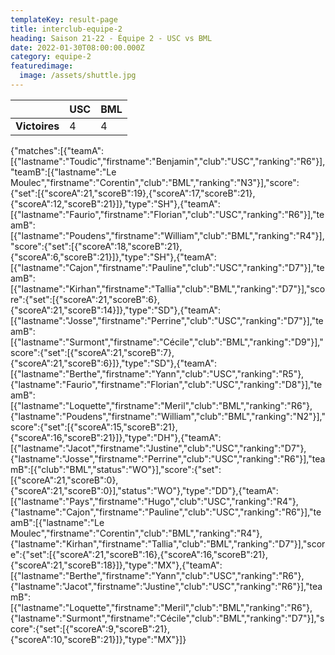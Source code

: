 ```yaml
---
templateKey: result-page
title: interclub-equipe-2
heading: Saison 21-22 - Équipe 2 - USC vs BML
date: 2022-01-30T08:00:00.000Z
category: equipe-2
featuredimage:
  image: /assets/shuttle.jpg
---
```

|               | USC   | BML |
| ------------- | ----- | --- |
| **Victoires** | 4 | 4   |

<scoreboard>{"matches":[{"teamA":[{"lastname":"Toudic","firstname":"Benjamin","club":"USC","ranking":"R6"}],"teamB":[{"lastname":"Le Moulec","firstname":"Corentin","club":"BML","ranking":"N3"}],"score":{"set":[{"scoreA":21,"scoreB":19},{"scoreA":17,"scoreB":21},{"scoreA":12,"scoreB":21}]},"type":"SH"},{"teamA":[{"lastname":"Faurio","firstname":"Florian","club":"USC","ranking":"R6"}],"teamB":[{"lastname":"Poudens","firstname":"William","club":"BML","ranking":"R4"}],"score":{"set":[{"scoreA":18,"scoreB":21},{"scoreA":6,"scoreB":21}]},"type":"SH"},{"teamA":[{"lastname":"Cajon","firstname":"Pauline","club":"USC","ranking":"D7"}],"teamB":[{"lastname":"Kirhan","firstname":"Tallia","club":"BML","ranking":"D7"}],"score":{"set":[{"scoreA":21,"scoreB":6},{"scoreA":21,"scoreB":14}]},"type":"SD"},{"teamA":[{"lastname":"Josse","firstname":"Perrine","club":"USC","ranking":"D7"}],"teamB":[{"lastname":"Surmont","firstname":"Cécile","club":"BML","ranking":"D9"}],"score":{"set":[{"scoreA":21,"scoreB":7},{"scoreA":21,"scoreB":6}]},"type":"SD"},{"teamA":[{"lastname":"Berthe","firstname":"Yann","club":"USC","ranking":"R5"},{"lastname":"Faurio","firstname":"Florian","club":"USC","ranking":"D8"}],"teamB":[{"lastname":"Loquette","firstname":"Meril","club":"BML","ranking":"R6"},{"lastname":"Poudens","firstname":"William","club":"BML","ranking":"N2"}],"score":{"set":[{"scoreA":15,"scoreB":21},{"scoreA":16,"scoreB":21}]},"type":"DH"},{"teamA":[{"lastname":"Jacot","firstname":"Justine","club":"USC","ranking":"D7"},{"lastname":"Josse","firstname":"Perrine","club":"USC","ranking":"R6"}],"teamB":[{"club":"BML","status":"WO"}],"score":{"set":[{"scoreA":21,"scoreB":0},{"scoreA":21,"scoreB":0}],"status":"WO"},"type":"DD"},{"teamA":[{"lastname":"Pays","firstname":"Hugo","club":"USC","ranking":"R4"},{"lastname":"Cajon","firstname":"Pauline","club":"USC","ranking":"R6"}],"teamB":[{"lastname":"Le Moulec","firstname":"Corentin","club":"BML","ranking":"R4"},{"lastname":"Kirhan","firstname":"Tallia","club":"BML","ranking":"D7"}],"score":{"set":[{"scoreA":21,"scoreB":16},{"scoreA":16,"scoreB":21},{"scoreA":21,"scoreB":18}]},"type":"MX"},{"teamA":[{"lastname":"Berthe","firstname":"Yann","club":"USC","ranking":"R6"},{"lastname":"Jacot","firstname":"Justine","club":"USC","ranking":"R6"}],"teamB":[{"lastname":"Loquette","firstname":"Meril","club":"BML","ranking":"R6"},{"lastname":"Surmont","firstname":"Cécile","club":"BML","ranking":"D7"}],"score":{"set":[{"scoreA":9,"scoreB":21},{"scoreA":10,"scoreB":21}]},"type":"MX"}]}</scoreboard>